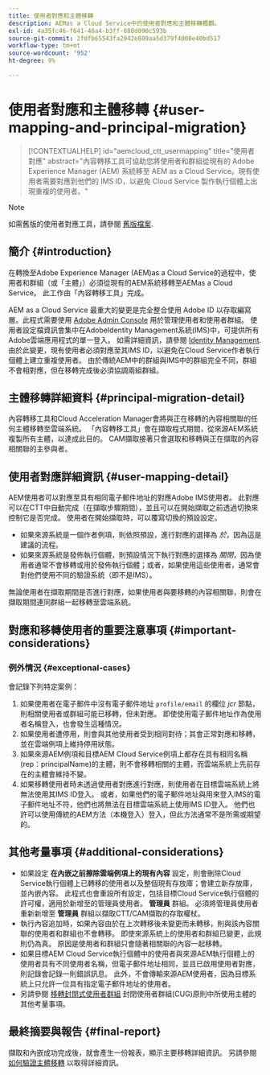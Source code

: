 ```yaml
---
title: 使用者對應和主體移轉
description: AEMas a Cloud Service中的使用者對應和主體移轉概觀。
exl-id: 4a35fc46-f641-46a4-b3ff-080d090c593b
source-git-commit: 2fdfb65543fa2942e809aa5d379f4000e40bd517
workflow-type: tm+mt
source-wordcount: '952'
ht-degree: 9%

---
```


# 使用者對應和主體移轉 {#user-mapping-and-principal-migration}

>[!CONTEXTUALHELP]
>id="aemcloud_ctt_usermapping"
>title="使用者對應"
>abstract="內容轉移工具可協助您將使用者和群組從現有的 Adobe Experience Manager (AEM) 系統移至 AEM as a Cloud Service。現有使用者需要對應到他們的 IMS ID，以避免 Cloud Service 製作執行個體上出現重複的使用者。"

>[!NOTE]
>如需舊版的使用者對應工具，請參閱 [舊版檔案](/help/journey-migration/content-transfer-tool/user-mapping-tool-legacy/considerations-user-mapping-tool-legacy.md).

## 簡介 {#introduction}

在轉換至Adobe Experience Manager (AEM)as a Cloud Service的過程中，使用者和群組（或「主體」）必須從現有的AEM系統移轉至AEMas a Cloud Service。 此工作由「內容轉移工具」完成。

AEM as a Cloud Service 最重大的變更是完全整合使用 Adobe ID 以存取編寫層。此程式需要使用 [Adobe Admin Console](https://helpx.adobe.com/tw/enterprise/using/admin-console.html) 用於管理使用者和使用者群組。 使用者設定檔資訊會集中在AdobeIdentity Management系統(IMS)中，可提供所有Adobe雲端應用程式的單一登入。 如需詳細資訊，請參閱 [Identity Management](https://experienceleague.adobe.com/docs/experience-manager-cloud-service/content/overview/what-is-new-and-different.html#identity-management). 由於此變更，現有使用者必須對應至其IMS ID，以避免在Cloud Service作者執行個體上建立重複使用者。 由於傳統AEM中的群組與IMS中的群組完全不同，群組不會相對應，但在移轉完成後必須協調兩組群組。

## 主體移轉詳細資料 {#principal-migration-detail}

內容轉移工具和Cloud Acceleration Manager會將與正在移轉的內容相關聯的任何主體移轉至雲端系統。  「內容轉移工具」會在擷取程式期間，從來源AEM系統複製所有主體，以達成此目的。  CAM擷取接著只會選取和移轉與正在擷取的內容相關聯的主參與者。

## 使用者對應詳細資訊 {#user-mapping-detail}

AEM使用者可以對應至具有相同電子郵件地址的對應Adobe IMS使用者。  此對應可以在CTT中自動完成（在擷取步驟期間），並且可以在開始擷取之前透過切換來控制它是否完成。 使用者在開始擷取時，可以覆寫切換的預設設定。

* 如果來源系統是一個作者例項，則依照預設，進行對應的選擇為 _於_，因為這是建議的流程。
* 如果來源系統是發佈執行個體，則預設情況下執行對應的選擇為 _關閉_，因為使用者通常不會移轉或用於發佈執行個體；或者，如果使用這些使用者，通常會對他們使用不同的驗證系統（即不是IMS）。

無論使用者在擷取期間是否進行對應，如果使用者與要移轉的內容相關聯，則會在擷取期間連同群組一起移轉至雲端系統。

## 對應和移轉使用者的重要注意事項 {#important-considerations}

### 例外情況 {#exceptional-cases}

會記錄下列特定案例：

1. 如果使用者在電子郵件中沒有電子郵件地址 `profile/email` 的欄位 *jcr* 節點，則相關使用者或群組可能已移轉，但未對應。 即使使用電子郵件地址作為使用者名稱登入，也會發生這種情況。
2. 如果使用者遭停用，則會與其他使用者受到相同對待；其會正常對應和移轉，並在雲端例項上維持停用狀態。
3. 如果來源AEM例項和目標AEM Cloud Service例項上都存在具有相同名稱(rep：principalName)的主體，則不會移轉相關的主體，而雲端系統上先前存在的主體會維持不變。
4. 如果移轉使用者時未透過使用者對應進行對應，則使用者在目標雲端系統上將無法使用其IMS ID登入。 或者，如果他們的電子郵件地址與用來登入IMS的電子郵件地址不符，他們也將無法在目標雲端系統上使用IMS ID登入。 他們也許可以使用傳統的AEM方法（本機登入）登入，但此方法通常不是所需或期望的。

## 其他考量事項 {#additional-considerations}

* 如果設定 **在內嵌之前擦除雲端例項上的現有內容** 設定，則會刪除Cloud Service執行個體上已轉移的使用者以及整個現有存放庫；會建立新存放庫，並內嵌內容。 此程式也會重設所有設定，包括目標Cloud Service執行個體的許可權，適用於新增至的管理員使用者。 **管理員** 群組。 必須將管理員使用者重新新增至 **管理員** 群組以擷取CTT/CAM擷取的存取權杖。
* 執行內容追加時，如果內容由於在上次轉移後未變更而未轉移，則與該內容關聯的使用者和群組也不會轉移。 即使來源系統上的使用者和群組已變更，此規則仍為真。 原因是使用者和群組只會隨著相關聯的內容一起移轉。
* 如果目標AEM Cloud Service執行個體中的使用者與來源AEM執行個體上的使用者具有不同使用者名稱，但電子郵件地址相同，並且已啟用使用者對應，則記錄會記錄一則錯誤訊息。 此外，不會傳輸來源AEM使用者，因為目標系統上只允許一位具有指定電子郵件地址的使用者。
* 另請參閱 [移轉封閉式使用者群組](/help/journey-migration/content-transfer-tool/using-content-transfer-tool/closed-user-groups-migration.md) 封閉使用者群組(CUG)原則中所使用主體的其他考量事項。

## 最終摘要與報告 {#final-report}

擷取和內嵌成功完成後，就會產生一份報表，顯示主要移轉詳細資訊。 另請參閱 [如何驗證主體移轉](/help/journey-migration/content-transfer-tool/using-content-transfer-tool/validating-content-transfers.md#how-to-validate-principal-migration) 以取得詳細資訊。
